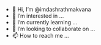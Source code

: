 - 👋 Hi, I’m @imdashrathmakvana
- 👀 I’m interested in ...
- 🌱 I’m currently learning ...
- 💞️ I’m looking to collaborate on ...
- 📫 How to reach me ...

<!---
imdashrathmakvana/imdashrathmakvana is a ✨ special ✨ repository because its `README.md` (this file) appears on your GitHub profile.
You can click the Preview link to take a look at your changes.
--->
